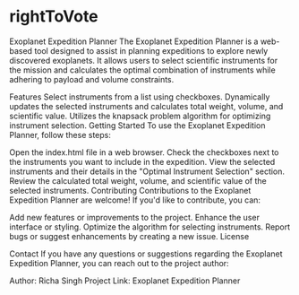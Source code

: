 # rightToVote

Exoplanet Expedition Planner
The Exoplanet Expedition Planner is a web-based tool designed to assist in planning expeditions to explore newly discovered exoplanets. It allows users to select scientific instruments for the mission and calculates the optimal combination of instruments while adhering to payload and volume constraints.

Features
Select instruments from a list using checkboxes.
Dynamically updates the selected instruments and calculates total weight, volume, and scientific value.
Utilizes the knapsack problem algorithm for optimizing instrument selection.
Getting Started
To use the Exoplanet Expedition Planner, follow these steps:

Open the index.html file in a web browser.
Check the checkboxes next to the instruments you want to include in the expedition.
View the selected instruments and their details in the "Optimal Instrument Selection" section.
Review the calculated total weight, volume, and scientific value of the selected instruments.
Contributing
Contributions to the Exoplanet Expedition Planner are welcome! If you'd like to contribute, you can:

Add new features or improvements to the project.
Enhance the user interface or styling.
Optimize the algorithm for selecting instruments.
Report bugs or suggest enhancements by creating a new issue.
License


Contact
If you have any questions or suggestions regarding the Exoplanet Expedition Planner, you can reach out to the project author:

Author: Richa Singh
Project Link: Exoplanet Expedition Planner
